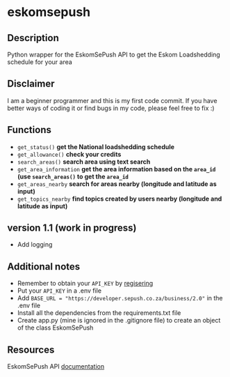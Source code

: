 # eskomsepush

## Description
Python wrapper for the EskomSePush API to get the Eskom Loadshedding schedule for your area

## Disclaimer
I am a beginner programmer and this is my first code commit. If you have better ways of coding it or find bugs in my code, please feel free to fix :)

## Functions
- `get_status()` **get the National loadshedding schedule**
- `get_allowance()` **check your credits**
- `search_areas()` **search area using text search**
- `get_area_information` **get the area information based on the `area_id` (use `search_areas()` to get the `area_id`**
- `get_areas_nearby` **search for areas nearby (longitude and latitude as input)**
- `get_topics_nearby` **find topics created by users nearby (longitude and latitude as input)**

## version 1.1 (work in progress)

- Add logging 

## Additional notes
- Remember to obtain your `API_KEY` by [regisering](https://eskomsepush.gumroad.com/l/api)
- Put your `API_KEY` in a .env file 
- Add `BASE_URL = "https://developer.sepush.co.za/business/2.0"` in the .env file
- Install all the dependencies from the requirements.txt file
- Create app.py (mine is ignored in the .gitignore file) to create an object of the class EskomSePush

## Resources 
EskomSePush API [documentation](https://documenter.getpostman.com/view/1296288/UzQuNk3E#intro)



